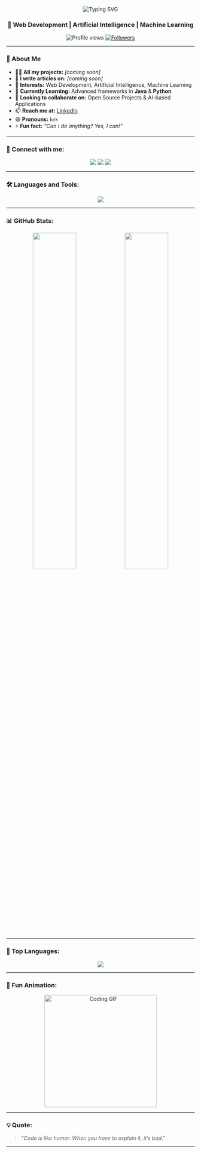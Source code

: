 <!-- Banner -->
<p align="center">
  <img src="https://readme-typing-svg.herokuapp.com?font=Fira+Code&size=28&duration=3000&pause=1000&color=4A90E2&width=550&lines=Hi+%F0%9F%91%8B%2C+I'm+Kamakhya+Narayan+Keshari;Computer+Science+Engineering+Student;AI+%26+ML+Enthusiast;Full+Stack+Developer;Open+Source+Contributor" alt="Typing SVG" />
</p>

<h3 align="center">🚀 Web Development | Artificial Intelligence | Machine Learning</h3>

<p align="center">
  <img src="https://komarev.com/ghpvc/?username=coderknk&label=Profile%20Views&color=blueviolet&style=flat" alt="Profile views"/>
  <a href="https://github.com/coderknk?tab=followers"><img src="https://img.shields.io/github/followers/coderknk?label=Followers&style=social" alt="Followers"></a>
</p>

---

### 🌟 About Me  
- 👨‍💻 **All my projects:** _[coming soon]_  
- 📝 **I write articles on:** _[coming soon]_  
- 👀 **Interests:** Web Development, Artificial Intelligence, Machine Learning  
- 🌱 **Currently Learning:** Advanced frameworks in **Java** & **Python**  
- 🤝 **Looking to collaborate on:** Open Source Projects & AI-based Applications  
- 📫 **Reach me at:** [LinkedIn](https://www.linkedin.com/in/kamakhya-narayan-024a881a4/)  
- 😄 **Pronouns:** `knk`  
- ⚡ **Fun fact:** _"Can I do anything? Yes, I can!"_  

---

### 🔗 Connect with me:
<p align="center">
<a href="mailto:knkeshari03@gmail.com"><img src="https://img.shields.io/badge/Gmail-D14836?style=for-the-badge&logo=gmail&logoColor=white"/></a>
<a href="https://www.linkedin.com/in/kamakhya-narayan-024a881a4/"><img src="https://img.shields.io/badge/LinkedIn-0077B5?style=for-the-badge&logo=linkedin&logoColor=white"/></a>
<a href="https://www.hackerrank.com/profile/knkeshari03"><img src="https://img.shields.io/badge/HackerRank-2EC866?style=for-the-badge&logo=hackerrank&logoColor=white"/></a>
</p>

---

### 🛠️ Languages and Tools:
<p align="center">
<img src="https://skillicons.dev/icons?i=html,css,bootstrap,js,react,nodejs,java,kotlin,python,django,flask,git,github,pandas,sklearn,tensorflow,unity,spring" />
</p>

---

### 📊 GitHub Stats:
<p align="center">
<img src="https://github-readme-stats.vercel.app/api?username=coderknk&show_icons=true&theme=radical&count_private=true" width="48%"/>
<img src="https://github-readme-streak-stats.herokuapp.com/?user=coderknk&theme=radical" width="48%"/>
</p>

---

### 🚀 Top Languages:
<p align="center">
<img src="https://github-readme-stats.vercel.app/api/top-langs/?username=coderknk&layout=compact&theme=radical" />
</p>

---

### 🎯 Fun Animation:
<p align="center">
  <img src="https://media.giphy.com/media/26tn33aiTi1jkl6H6/giphy.gif" width="300" alt="Coding GIF"/>
</p>

---

### 💡 Quote:
> *"Code is like humor. When you have to explain it, it’s bad."*  

---
